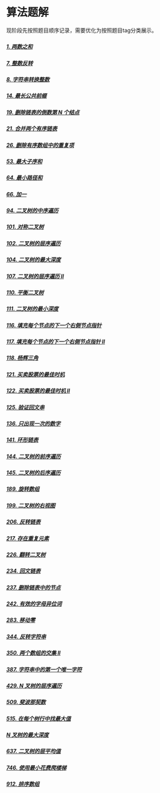 
# 算法题解

现阶段先按照题目顺序记录，需要优化为按照题目tag分类展示。
##### [](题解/.md)






##### [1. 两数之和](题解/1.md)

##### [7. 整数反转](题解/7.md)

##### [8. 字符串转换整数](题解/8.md)

##### [14. 最长公共前缀](题解/14.md)

##### [19. 删除链表的倒数第 N 个结点](题解/19.md)

##### [21. 合并两个有序链表](题解/21.md)

##### [26. 删除有序数组中的重复项](题解/26.md)

##### [53. 最大子序和](题解/53.md)

##### [64. 最小路径和](题解/64.md)

##### [66. 加一](题解/66.md)

##### [94. 二叉树的中序遍历](题解/94.md)

##### [101. 对称二叉树](题解/101.md)

##### [102. 二叉树的层序遍历](题解/102.md)

##### [104. 二叉树的最大深度](题解/104.md)

##### [107. 二叉树的层序遍历 II](题解/107.md)

##### [110. 平衡二叉树](题解/110.md)

##### [111. 二叉树的最小深度](题解/111.md)

##### [116. 填充每个节点的下一个右侧节点指针](题解/116.md)

##### [117. 填充每个节点的下一个右侧节点指针 II](题解/117.md)

##### [118. 杨辉三角](题解/118.md)

##### [121. 买卖股票的最佳时机](题解/121.md)

##### [122. 买卖股票的最佳时机 II](题解/122.md)

##### [125. 验证回文串](题解/125.md)

##### [136. 只出现一次的数字](题解/136.md)

##### [141. 环形链表](题解/141.md)

##### [144. 二叉树的前序遍历](题解/144.md)

##### [145. 二叉树的后序遍历](题解/145.md)

##### [189. 旋转数组](题解/189.md)

##### [199. 二叉树的右视图](题解/199.md)

##### [206. 反转链表](题解/206.md)

##### [217. 存在重复元素](题解/217.md)

##### [226. 翻转二叉树](题解/226.md)

##### [234. 回文链表](题解/234.md)

##### [237. 删除链表中的节点](题解/237.md)

##### [242. 有效的字母异位词](题解/242.md)

##### [283. 移动零](题解/283.md)

##### [344. 反转字符串](题解/344.md)

##### [350. 两个数组的交集 II](题解/350.md)

##### [387. 字符串中的第一个唯一字符](题解/387.md)

##### [429. N 叉树的层序遍历](题解/429.md)

##### [509. 斐波那契数](题解/509.md)

##### [515. 在每个树行中找最大值](题解/515.md)

##### [N 叉树的最大深度](题解/559.md)

##### [637. 二叉树的层平均值](题解/637.md)

##### [746. 使用最小花费爬楼梯](题解/746.md)

##### [912. 排序数组](题解/912.md)